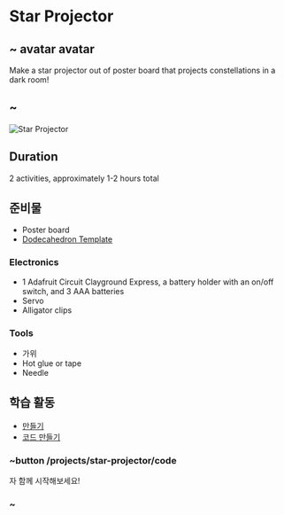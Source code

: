# Star Projector

## ~ avatar avatar

Make a star projector out of poster board that projects constellations in a dark room!

## ~

![Star Projector](/static/cp/projects/star-projector/star-projector.jpg)

## Duration

2 activities, approximately 1-2 hours total

## 준비물

* Poster board 
* [Dodecahedron Template](/static//cp/projects/star-projector/star-projector-template.jpg)

### Electronics

* 1 Adafruit Circuit Clayground Express, a battery holder with an on/off switch, and 3 AAA batteries
* Servo
* Alligator clips

### Tools

* 가위
* Hot glue or tape
* Needle

## 학습 활동

* [만들기](/projects/star-projector/make)
* [코드 만들기](/projects/star-projector/code)

### ~button /projects/star-projector/code

자 함께 시작해보세요!

### ~